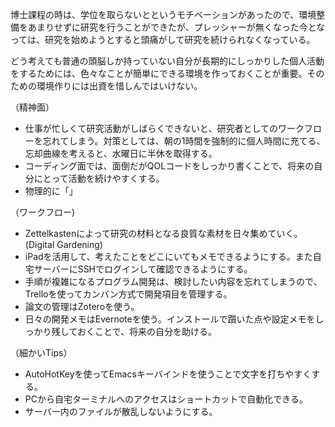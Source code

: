 
博士課程の時は、学位を取らないとというモチベーションがあったので、環境整備をあまりせずに研究を行うことができたが、プレッシャーが無くなった今となっては、研究を始めようとすると頭痛がして研究を続けられなくなっている。

どう考えても普通の頭脳しか持っていない自分が長期的にしっかりした個人活動をするためには、色々なことが簡単にできる環境を作っておくことが重要。そのための環境作りには出資を惜しんではいけない。

（精神面）

- 仕事が忙しくて研究活動がしばらくできないと、研究者としてのワークフローを忘れてしまう。対策としては、朝の1時間を強制的に個人時間に充てる、忘却曲線を考えると、水曜日に半休を取得する。
- コーディング面では、面倒だがQOLコードをしっかり書くことで、将来の自分にとって活動を続けやすくする。
- 物理的に「」

（ワークフロー)

- Zettelkastenによって研究の材料となる良質な素材を日々集めていく。(Digital Gardening)
- iPadを活用して、考えたことをどこにいてもメモできるようにする。また自宅サーバーにSSHでログインして確認できるようにする。
- 手順が複雑になるプログラム開発は、検討したい内容を忘れてしまうので、Trelloを使ってカンバン方式で開発項目を管理する。
- 論文の管理はZoteroを使う。
- 日々の開発メモはEvernoteを使う。インストールで躓いた点や設定メモをしっかり残しておくことで、将来の自分を助ける。

（細かいTips）

- AutoHotKeyを使ってEmacsキーバインドを使うことで文字を打ちやすくする。
- PCから自宅ターミナルへのアクセスはショートカットで自動化できる。
- サーバー内のファイルが散乱しないようにする。
